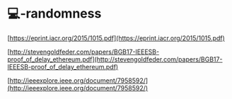 # 💻-randomness




[https://eprint.iacr.org/2015/1015.pdf](https://eprint.iacr.org/2015/1015.pdf)

[http://stevengoldfeder.com/papers/BGB17-IEEESB-proof_of_delay_ethereum.pdf](http://stevengoldfeder.com/papers/BGB17-IEEESB-proof_of_delay_ethereum.pdf)

[http://ieeexplore.ieee.org/document/7958592/](http://ieeexplore.ieee.org/document/7958592/)